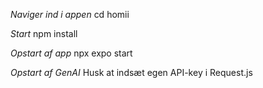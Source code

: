 *Naviger ind i appen*
cd homii

*Start*
npm install 

*Opstart af app*
npx expo start

*Opstart af GenAI*
Husk at indsæt egen API-key i Request.js